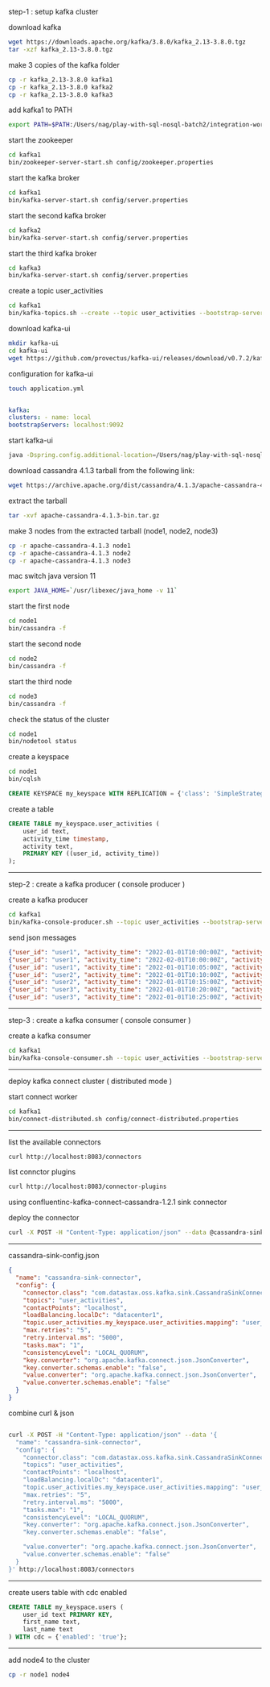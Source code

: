 step-1 : setup kafka cluster

download kafka

```bash
wget https://downloads.apache.org/kafka/3.8.0/kafka_2.13-3.8.0.tgz
tar -xzf kafka_2.13-3.8.0.tgz
```

make 3 copies of the kafka folder

```bash
cp -r kafka_2.13-3.8.0 kafka1
cp -r kafka_2.13-3.8.0 kafka2
cp -r kafka_2.13-3.8.0 kafka3
```

add kafka1 to PATH

```bash
export PATH=$PATH:/Users/nag/play-with-sql-nosql-batch2/integration-workshop/kafka1/bin
```

start the zookeeper

```bash
cd kafka1
bin/zookeeper-server-start.sh config/zookeeper.properties
```

start the kafka broker

```bash
cd kafka1
bin/kafka-server-start.sh config/server.properties
```

start the second kafka broker

```bash
cd kafka2
bin/kafka-server-start.sh config/server.properties
```

start the third kafka broker

```bash
cd kafka3
bin/kafka-server-start.sh config/server.properties
```

create a topic user_activities

```bash
cd kafka1
bin/kafka-topics.sh --create --topic user_activities --bootstrap-server localhost:9092 --partitions 3 --replication-factor 3
```

download kafka-ui

```bash
mkdir kafka-ui
cd kafka-ui
wget https://github.com/provectus/kafka-ui/releases/download/v0.7.2/kafka-ui-api-v0.7.2.jar
```

configuration for kafka-ui

```bash
touch application.yml
```

```yaml

kafka:
clusters: - name: local
bootstrapServers: localhost:9092

```

start kafka-ui

```bash
java -Dspring.config.additional-location=/Users/nag/play-with-sql-nosql-batch2/integration-workshop/kafka-ui/application.yml --add-opens java.rmi/javax.rmi.ssl=ALL-UNNAMED -jar /Users/nag/play-with-sql-nosql-batch2/integration-workshop/kafka-ui/kafka-ui-api-v0.7.2.jar
```

download cassandra 4.1.3 tarball from the following link:

```bash
wget https://archive.apache.org/dist/cassandra/4.1.3/apache-cassandra-4.1.3-bin.tar.gz
```

extract the tarball

```bash
tar -xvf apache-cassandra-4.1.3-bin.tar.gz
```

make 3 nodes from the extracted tarball (node1, node2, node3)

```bash
cp -r apache-cassandra-4.1.3 node1
cp -r apache-cassandra-4.1.3 node2
cp -r apache-cassandra-4.1.3 node3
```

mac switch java version 11

```bash
export JAVA_HOME=`/usr/libexec/java_home -v 11`
```

start the first node

```bash
cd node1
bin/cassandra -f
```

start the second node

```bash
cd node2
bin/cassandra -f
```

start the third node

```bash
cd node3
bin/cassandra -f
```

check the status of the cluster

```bash
cd node1
bin/nodetool status
```

create a keyspace

```bash
cd node1
bin/cqlsh
```

```sql
CREATE KEYSPACE my_keyspace WITH REPLICATION = {'class': 'SimpleStrategy', 'replication_factor': 3};
```

create a table

```sql
CREATE TABLE my_keyspace.user_activities (
    user_id text,
    activity_time timestamp,
    activity text,
    PRIMARY KEY ((user_id, activity_time))
);
```

---

step-2 : create a kafka producer ( console producer )

create a kafka producer

```bash
cd kafka1
bin/kafka-console-producer.sh --topic user_activities --bootstrap-server localhost:9092
```

send json messages

```json
{"user_id": "user1", "activity_time": "2022-01-01T10:00:00Z", "activity": "login"}
{"user_id": "user1", "activity_time": "2022-02-01T10:00:00Z", "activity": "login"}
{"user_id": "user1", "activity_time": "2022-01-01T10:05:00Z", "activity": "logout"}
{"user_id": "user2", "activity_time": "2022-01-01T10:10:00Z", "activity": "login"}
{"user_id": "user2", "activity_time": "2022-01-01T10:15:00Z", "activity": "logout"}
{"user_id": "user3", "activity_time": "2022-01-01T10:20:00Z", "activity": "login"}
{"user_id": "user3", "activity_time": "2022-01-01T10:25:00Z", "activity": "logout"}
```

---

step-3 : create a kafka consumer ( console consumer )

create a kafka consumer

```bash
cd kafka1
bin/kafka-console-consumer.sh --topic user_activities --bootstrap-server localhost:9092 --from-beginning
```

---

deploy kafka connect cluster ( distributed mode )

start connect worker

```bash
cd kafka1
bin/connect-distributed.sh config/connect-distributed.properties
```

---

list the available connectors

```bash
curl http://localhost:8083/connectors
```

list connctor plugins

```bash
curl http://localhost:8083/connector-plugins
```

using confluentinc-kafka-connect-cassandra-1.2.1 sink connector

deploy the connector

```bash
curl -X POST -H "Content-Type: application/json" --data @cassandra-sink-config.json http://localhost:8083/connectors
```

---

cassandra-sink-config.json

```json
{
  "name": "cassandra-sink-connector",
  "config": {
    "connector.class": "com.datastax.oss.kafka.sink.CassandraSinkConnector",
    "topics": "user_activities",
    "contactPoints": "localhost",
    "loadBalancing.localDc": "datacenter1",
    "topic.user_activities.my_keyspace.user_activities.mapping": "user_id=value.user_id, activity_time=value.activity_time, activity=value.activity",
    "max.retries": "5",
    "retry.interval.ms": "5000",
    "tasks.max": "1",
    "consistencyLevel": "LOCAL_QUORUM",
    "key.converter": "org.apache.kafka.connect.json.JsonConverter",
    "key.converter.schemas.enable": "false",
    "value.converter": "org.apache.kafka.connect.json.JsonConverter",
    "value.converter.schemas.enable": "false"
  }
}
```

combine curl & json

```bash

curl -X POST -H "Content-Type: application/json" --data '{
  "name": "cassandra-sink-connector",
  "config": {
    "connector.class": "com.datastax.oss.kafka.sink.CassandraSinkConnector",
    "topics": "user_activities",
    "contactPoints": "localhost",
    "loadBalancing.localDc": "datacenter1",
    "topic.user_activities.my_keyspace.user_activities.mapping": "user_id=value.user_id, activity_time=value.activity_time, activity=value.activity",
    "max.retries": "5",
    "retry.interval.ms": "5000",
    "tasks.max": "1",
    "consistencyLevel": "LOCAL_QUORUM",
    "key.converter": "org.apache.kafka.connect.json.JsonConverter",
    "key.converter.schemas.enable": "false",

    "value.converter": "org.apache.kafka.connect.json.JsonConverter",
    "value.converter.schemas.enable": "false"
  }
}' http://localhost:8083/connectors

```

---

create users table with cdc enabled

```sql
CREATE TABLE my_keyspace.users (
    user_id text PRIMARY KEY,
    first_name text,
    last_name text
) WITH cdc = {'enabled': 'true'};
```

---

add node4 to the cluster

```bash
cp -r node1 node4
```
